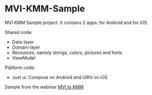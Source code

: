 # MVI-KMM-Sample

MVI KMM Sample project. It contains 2 apps: for Android and for iOS

Shared code:
 - Data-layer
 - Domain-layer
 - Resources, namely strings, colors, pictures and fonts
 - ViewModel
 
Platform code:
 - Just ui: Compose on Android and UIKit on iOS

Sample from the webinar [MVI to KMM](https://www.youtube.com/watch?v=g1TtM-bUmR4&ab_channel=kts)
